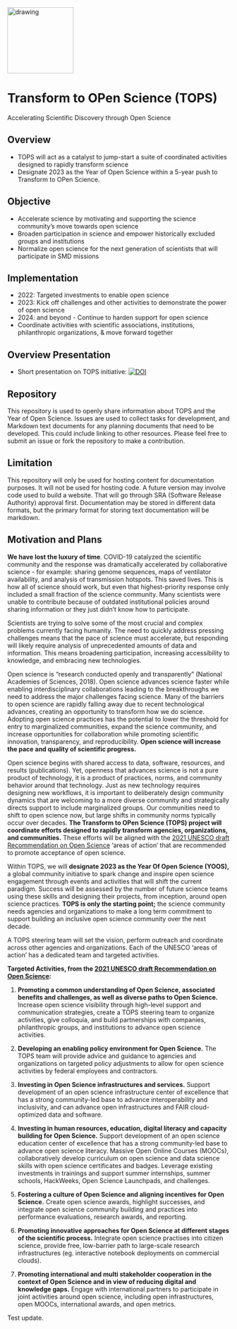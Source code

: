 <img src="https://github.com/nasa/Transform-to-Open-Science/blob/main/assets/logos/Tops_logo%404x.png" alt="drawing" width="150"/>

# Transform to OPen Science (TOPS)

Accelerating Scientific Discovery through Open Science

## Overview

* TOPS will act as a catalyst to jump-start a suite of coordinated activities designed to rapidly transform science 
* Designate 2023 as the Year of Open Science within a 5-year push to Transform to OPen Science. 


## Objective

* Accelerate science by motivating and supporting the science community’s move towards open science
* Broaden participation in science and empower historically excluded groups and institutions
* Normalize open science for the next generation of scientists that will participate in SMD missions


## Implementation
- 2022: Targeted investments to enable open science
- 2023: Kick off challenges and other activities to demonstrate the power of open science
- 2024: and beyond - Continue to harden support for open science
- Coordinate activities with scientific associations, institutions, philanthropic organizations, & move forward together
 
## Overview Presentation
- Short presentation on TOPS initiative: [![DOI](https://zenodo.org/badge/DOI/10.5281/zenodo.5338571.svg)](https://doi.org/10.5281/zenodo.5338571)

## Repository

This repository is used to openly share information about TOPS and the Year of Open Science. 
Issues are used to collect tasks for development, and Markdown text documents for any planning documents that need to be developed.   This could include linking to other resources. Please feel free to submit an issue or fork the repository to make a contribution. 


## Limitation
This repository will only be used for hosting content for documentation purposes. It will not be used for hosting code. A future version may involve code used to build a website. That will go through SRA (Software Release Authority) approval first. Documentation may be stored in different data formats, but the primary format for storing text documentation will be markdown. 

## Motivation and Plans

**We have lost the luxury of time**. COVID-19 catalyzed the scientific community and the response was dramatically accelerated by collaborative science - for example: sharing genome sequences, maps of ventilator availability, and analysis of transmission hotspots. This saved lives. This is how all of science should work, but even that highest-priority response only included a small fraction of the science community. Many scientists were unable to contribute because of outdated institutional policies around sharing information or they just didn’t know how to participate.

Scientists are trying to solve some of the most crucial and complex problems currently facing humanity. The need to quickly address pressing challenges means that the pace of science must accelerate, but responding will likely require analysis of unprecedented amounts of data and information. This means broadening participation, increasing accessibility to knowledge, and embracing new technologies.

Open science is “research conducted openly and transparently” (National Academies of Sciences, 2018). Open science advances science faster while enabling interdisciplinary collaborations leading to the breakthroughs we need to address the major challenges facing science. Many of the barriers to open science are rapidly falling away due to recent technological advances, creating an opportunity to transform how we do science. Adopting open science practices has the potential to lower the threshold for entry to marginalized communities, expand the science community, and increase opportunities for collaboration while promoting scientific innovation, transparency, and reproducibility. **Open science will increase the pace and quality of scientific progress.**

Open science begins with shared access to data, software, resources, and results (publications). Yet, openness that advances science is not a pure product of technology, it is a product of practices, norms, and community behavior around that technology. Just as new technology requires designing new workflows, it is important to deliberately design community dynamics that are welcoming to a more diverse community and strategically directs support to include marginalized groups. Our communities need to shift to open science now, but large shifts in community norms typically occur over decades. **The Transform to OPen Science (TOPS) project will coordinate efforts designed to rapidly transform agencies, organizations, and communities.** These efforts will be aligned with the [2021 UNESCO draft Recommendation on Open Science](https://en.unesco.org/science-sustainable-future/open-science/recommendation) ‘areas of action’ that are recommended to promote acceptance of open science.

Within TOPS, we will **designate 2023 as the Year Of Open Science (YOOS),** a global community initiative to spark change and inspire open science engagement through events and activities that will shift the current paradigm.  Success will be assessed by the number of future science teams using these skills and designing their projects, from inception, around open science practices. **TOPS is only the starting point;** the science community needs agencies and organizations to make a long term commitment to support building an inclusive open science community over the next decade.

A TOPS steering team will set the vision, perform outreach and coordinate across other agencies and organizations. Each of the UNESCO ‘areas of action’ has a dedicated team and targeted activities.

**Targeted Activities, from the [2021 UNESCO draft Recommendation on Open Science](https://en.unesco.org/science-sustainable-future/open-science/recommendation):**

1.  **Promoting a common understanding of Open Science, associated benefits and challenges, as well as diverse paths to Open Science.** Increase open science visibility through high-level support and communication strategies, create a TOPS steering team to organize activities, give colloquia, and build partnerships with companies, philanthropic groups, and institutions to advance open science activities.
    
2.  **Developing an enabling policy environment for Open Science.** The TOPS team will provide advice and guidance to agencies and organizations on targeted policy adjustments to allow for open science activities by federal employees and contractors.
    
3.  **Investing in Open Science infrastructures and services.** Support development of an open science infrastructure center of excellence that has a strong community-led base to advance interoperability and inclusivity, and can advance open infrastructures and FAIR cloud-optimized data and software.
    
4.  **Investing in human resources, education, digital literacy and capacity building for Open Science.** Support development of an open science education center of excellence that has a strong community-led base to advance open science literacy. Massive Open Online Courses (MOOCs), collaboratively develop curriculum on open science and data science skills with open science certificates and badges. Leverage existing investments in trainings and support summer internships, summer schools, HackWeeks, Open Science Launchpads, and challenges.
    
5.  **Fostering a culture of Open Science and aligning incentives for Open Science.** Create open science awards, highlight successes, and integrate open science community building and practices into performance evaluations, research awards, and reporting.
    
6.  **Promoting innovative approaches for Open Science at different stages of the scientific process.** Integrate open science practises into citizen science, provide free, low-barrier path to large-scale research infrastructures (eg. interactive notebook deployments on commercial clouds).
    
7.  **Promoting international and multi stakeholder cooperation in the context of Open Science and in view of reducing digital and knowledge gaps.** Engage with international partners to participate in joint activities around open science, including open infrastructures, open MOOCs, international awards, and open metrics.
 
Test update.
